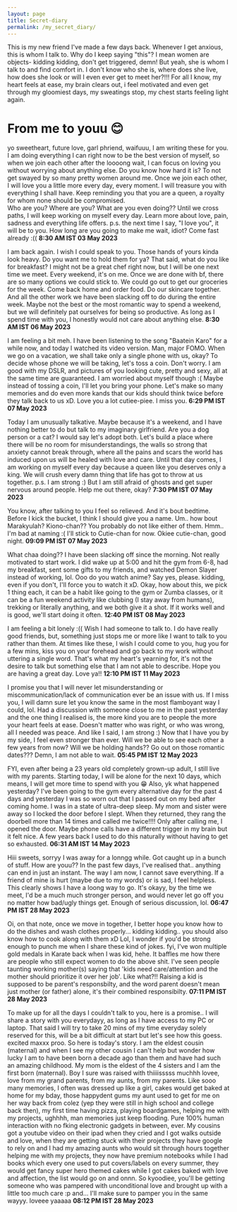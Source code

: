 ```yaml
---
layout: page
title: Secret-diary
permalink: /my_secret_diary/
---
```


This is my new friend I've made a few days back. Whenever I get anxious, this is whom I talk to. Why do I keep saying "this"? I mean women are objects- kidding kidding, don't get triggered, demn! But yeah, she is whom I talk to and find comfort in. I don't know who she is, where does she live, how does she look or will I even ever get to meet her?!!! For all I know, my heart feels at ease, my brain clears out, i feel motivated and even get through my gloomiest days, my sweatings stop, my chest starts feeling light again.

# From me to youu 😊 
yo sweetheart, future love, garl phriend, waifuuu, I am writing these for you. I am doing everything I can right now to be the best version of myself, so when we join each other after the loooong wait, I can focus on loving you without worrying about anything else. Do you know how hard it is? To not get swayed by so many pretty women around me.
Once we join each other, I will love you a little more every day, every moment. I will treasure you with everything I shall have. Keep reminding you that you are a queen, a royalty for whom none should be compromised.  
Who are you? Where are you? What are you even doing?? 
Until we cross paths, I will keep working on myself every day. Learn more about love, pain, sadness and everything life offers.
p.s. the next time I say, "I love you", it will be to you. How long are you going to make me wait, idiot? Come fast already :((
**8:30 AM IST 03 May 2023**

I am back again. I wish I could speak to you. Those hands of yours kinda look heavy. Do you want me to hold them for ya? That said, what do you like for breakfast? I might not be a great chef right now, but I will be one next time we meet. Every weekend, it's on me. Once we are done with bf, there are so many options we could stick to. We could go out to get our groceries for the week. Come back home and order food. Do our skincare together. And all the other work we have been slacking off to do during the entire week. Maybe not the best or the most romantic way to spend a weekend, but we will definitely pat ourselves for being so productive. As long as I spend time with you, I honestly would not care about anything else.
**8:30 AM IST 06 May 2023**

I am feeling a bit meh. I have been listening to the song "Baatein Karo" for a while now, and today I watched its video version. Man, major FOMO. When we go on a vacation, we shall take only a single phone with us, okay? To decide whose phone we will be taking, let's toss a coin. Don't worry. I am good with my DSLR, and pictures of you looking cute, pretty and sexy, all at the same time are guaranteed. I am worried about myself though :( Maybe instead of tossing a coin, I'll let you bring your phone. Let's make so many memories and do even more kands that our kids should think twice before they talk back to us xD. Love you a lot cutiee-piee. I miss you. 
**6:29 PM IST 07 May 2023**

Today I am unusually talkative. Maybe because it's a weekend, and I have nothing better to do but talk to my imaginary girlfriend. Are you a dog person or a cat? I would say let's adopt both. Let's build a place where there will be no room for misunderstandings, the walls so strong that anxiety cannot break through, where all the pains and scars the world has induced upon us will be healed with love and care. Until that day comes, I am working on myself every day because a queen like you deserves only a king. We will crush every damn thing that life has got to throw at us together. 
p.s. I am strong :) But I am still afraid of ghosts and get super nervous around people. Help me out there, okay?
**7:30 PM IST 07 May 2023**

You know, after talking to you I feel so relieved. And it's bout bedtime. Before I kick the bucket, I think I should give you a name. Um.. how bout Marakyulah? Kiono-chan?? You probably do not like either of them. Hmm.. I'm bad at naming :( I'll stick to Cutie-chan for now. Okiee cutie-chan, good night.
**09:09 PM IST 07 May 2023**

What chaa doing?? I have been slacking off since the morning. Not really motivated to start work. I did wake up at 5:00 and hit the gym from 6-8, had my breakfast, sent some gifts to my friends, and watched Demon Slayer instead of working, lol. Ooo do you watch anime? Say yes, please. kidding, even if you don't, I'll force you to watch it xD. Okay, how about this, we pick 1 thing each, it can be a habit like going to the gym or Zumba classes, or it can be a fun weekend activity like clubbing (I stay away from humans), trekking or literally anything, and we both give it a shot. If it works well and is good, we'll start doing it often.
**12:40 PM IST 08 May 2023**

I am feeling a bit lonely :(( Wish I had someone to talk to. I do have really good friends, but, something just stops me or more like I want to talk to you rather than them. At times like these, I wish I could come to you, hug you for a few mins, kiss you on your forehead and go back to my work without uttering a single word. That's what my heart's yearning for, it's not the desire to talk but something else that I am not able to describe. Hope you are having a great day.  Love ya!!
**12:10 PM IST 11 May 2023**

I promise you that I will never let misunderstanding or miscommunication/lack of communication ever be an issue with us. If I miss you, I will damn sure let you know the same in the most flamboyant way I could, lol. Had a discussion with someone close to me in the past yesterday and the one thing I realised is, the more kind you are to people the more your heart feels at ease. Doesn't matter who was right, or who was wrong, all I needed was peace. And like I said, I am strong :) Now that I have you by my side, I feel even stronger than ever. Will we be able to see each other a few years from now? Will we be holding hands?? Go out on those romantic dates??? Demn, I am not able to wait.
**05:45 PM IST 12 May 2023**

FYI, even after being a 23 years old completely grown-up adult, I still live with my parents. Starting today, I will be alone for the next 10 days, which means, I will get more time to spend with you 😁 Also, yk what happened yesterday? I've been going to the gym every alternative day for the past 4 days and yesterday I was so worn out that I passed out on my bed after coming home. I was in a state of ultra-deep sleep. My mom and sister were away so I locked the door before I slept. When they returned, they rang the doorbell more than 14 times and called me twice!!!! Only after calling me, I opened the door. Maybe phone calls have a different trigger in my brain but it felt nice. A few years back I used to do this naturally without having to get so exhausted. 
**06:31 AM IST 14 May 2023**

Hiii sweets, sorryy I was away for a lonngg while. Got caught up in a bunch of stuff. How are youu?? In the past few days, I've realised that.. anything can end in just an instant. The way I am now, I cannot save everything. If a friend of mine is hurt (maybe due to my words) or is sad, I feel helpless. This clearly shows I have a loong way to go. It's okayy, by the time we meet, I'd be a much much stronger person, and would never let go off you no matter how bad/ugly things get. Enough of serious discussion, lol.
**06:47 PM IST 28 May 2023**

Oi, on that note, once we move in together, I better hope you know how to do the dishes and wash clothes properly... kidding kidding.. you should also know how to cook along with them xD Lol, I wonder if you'd be strong enough to punch me when I share these kind of jokes. fyi, I've won multiple gold medals in Karate back when I was kid, hehe. It baffles me how there are people who still expect women to do the above shit. I've seen people taunting working mother(s) saying that 'kids need care/attention and the mother should prioritize it over her job'. Like what?!! Raising a kid is supposed to be parent's responsbilty, and the word parent doesn't mean just mother (or father) alone, it's their combined responsibilty.
**07:11 PM IST 28 May 2023**

To make up for all the days I couldn't talk to you, here is a promise.. I will share a story with you everydayy, as long as I have access to my PC or laptop. That said I will try to take 20 mins of my time everyday solely reserved for this, will be a bit difficult at start but let's see how this goess. excited maxxx proo. So here is today's story. I am the eldest cousin (maternal) and when I see my other cousin I can't help but wonder how lucky I am to have been born a decade ago than them and have had such an amazing childhood. My mom is the eldest of the 4 sisters and I am the first born (maternal). Boy I sure was raised with thiiiisssss muchhh lovee, love from my grand parents, from my aunts, from my parents. Like sooo many memories, I often was dressed up like a girl, cakes would get baked at home for my bday, those happydent gums my aunt used to get for me on her way back from colez (yep they were still in high school and college back then), my first time having pizza, playing boardgames, helping me with my projects, ughhhh, man memories just keep flooding. Pure 100% human interaction with no fking electronic gadgets in between, ever. My cousins got a youtube video on their ipad when they cried and I got walks outside and love, when they are getting stuck with their projects they have google to rely on and I had my amazing aunts who would sit through hours together helping me with my projects, they now have premium notebooks while I had books which every one used to put covers/labels on every summer, they would get fancy super hero themed cakes while I got cakes baked with love and affection, the list would go on and onnn. So kyoodiee, you'll be getting someone who was pampered with unconditional love and brought up with a little too much care :p and... I'll make sure to pamper you in the same wayyy. loveee yaaaaa
**08:12 PM IST 28 May 2023**
